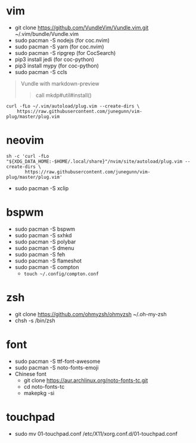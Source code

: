 # vim
- git clone https://github.com/VundleVim/Vundle.vim.git ~/.vim/bundle/Vundle.vim
- sudo pacman -S nodejs (for coc.nvim)
- sudo pacman -S yarn (for coc.nvim)
- sudo pacman -S ripgrep (for CocSearch)
- pip3 install jedi (for coc-python)
- pip3 install mypy (for coc-python)
- sudo pacman -S ccls
> Vundle with markdown-preview
>> call mkdp#util#install()

```
curl -fLo ~/.vim/autoload/plug.vim --create-dirs \
    https://raw.githubusercontent.com/junegunn/vim-plug/master/plug.vim
```

# neovim

```
sh -c 'curl -fLo "${XDG_DATA_HOME:-$HOME/.local/share}"/nvim/site/autoload/plug.vim --create-dirs \
       https://raw.githubusercontent.com/junegunn/vim-plug/master/plug.vim'
```
- sudo pacman -S xclip

# bspwm
- sudo pacman -S bspwm
- sudo pacman -S sxhkd
- sudo pacman -S polybar
- sudo pacman -S dmenu
- sudo pacman -S feh
- sudo pacman -S flameshot
- sudo pacman -S compton
    - `touch ~/.config/compton.conf`

# zsh
- git clone https://github.com/ohmyzsh/ohmyzsh ~/.oh-my-zsh
- chsh -s /bin/zsh

# font
- sudo pacman -S ttf-font-awesome
- sudo pacman -S noto-fonts-emoji
- Chinese font
    - git clone https://aur.archlinux.org/noto-fonts-tc.git
    - cd noto-fonts-tc
    - makepkg -si

# touchpad
- sudo mv 01-touchpad.conf /etc/X11/xorg.conf.d/01-touchpad.conf
